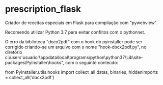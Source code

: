 # prescription_flask

Criador de receitas especiais em Flask para compilação com "pywebview".

Recomendo utilizar Python 3.7 para evitar conflitos com o pythonnet.

O erro da biblioteca "docx2pdf" com o hook do pyinstaller pode ser corrigido criando-se um arquivo com o nome "hook-docx2pdf.py", no diretório c:\users\'usuario'\appdata\local\programs\python\python37\Lib\site-packages\PyInstaller\hooks", com o seguinte conteúdo:

from PyInstaller.utils.hooks import collect_all
datas, binaries, hiddenimports = collect_all('docx2pdf')
